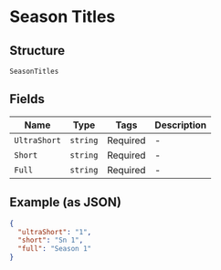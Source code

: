 
# Season Titles

## Structure

`SeasonTitles`

## Fields

| Name | Type | Tags | Description |
|  --- | --- | --- | --- |
| `UltraShort` | `string` | Required | - |
| `Short` | `string` | Required | - |
| `Full` | `string` | Required | - |

## Example (as JSON)

```json
{
  "ultraShort": "1",
  "short": "Sn 1",
  "full": "Season 1"
}
```

